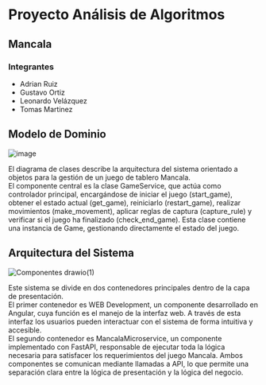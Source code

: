 # Proyecto Análisis de Algoritmos
## Mancala

### Integrantes
- Adrian Ruiz
- Gustavo Ortiz
- Leonardo Velázquez
- Tomas Martinez

## Modelo de Dominio
![image](https://github.com/user-attachments/assets/16e11e21-1803-42af-8d7f-8784554fbaf4)

El diagrama de clases describe la arquitectura del sistema orientado a objetos para la gestión de un juego de tablero Mancala.<br/>
El componente central es la clase GameService, que actúa como controlador principal, encargándose de iniciar el juego (start_game), obtener el estado actual (get_game), reiniciarlo (restart_game), realizar movimientos (make_movement), aplicar reglas de captura (capture_rule) y verificar si el juego ha finalizado (check_end_game). Esta clase contiene una instancia de Game, gestionando directamente el estado del juego.

## Arquitectura del Sistema
![Componentes drawio(1)](https://github.com/user-attachments/assets/4e4433f8-1cb4-49e5-8158-79217287eff6)

Este sistema se divide en dos contenedores principales dentro de la capa de presentación.<br/>El primer contenedor es WEB Development, un componente desarrollado en Angular, cuya función es el manejo de la interfaz web. A través de esta interfaz los usuarios pueden interactuar con el sistema de forma intuitiva y accesible.<br/>El segundo contenedor es MancalaMicroservice, un componente implementado con FastAPI, responsable de ejecutar toda la lógica necesaria para satisfacer los requerimientos del juego Mancala. Ambos componentes se comunican mediante llamadas a API, lo que permite una separación clara entre la lógica de presentación y la lógica del negocio.

